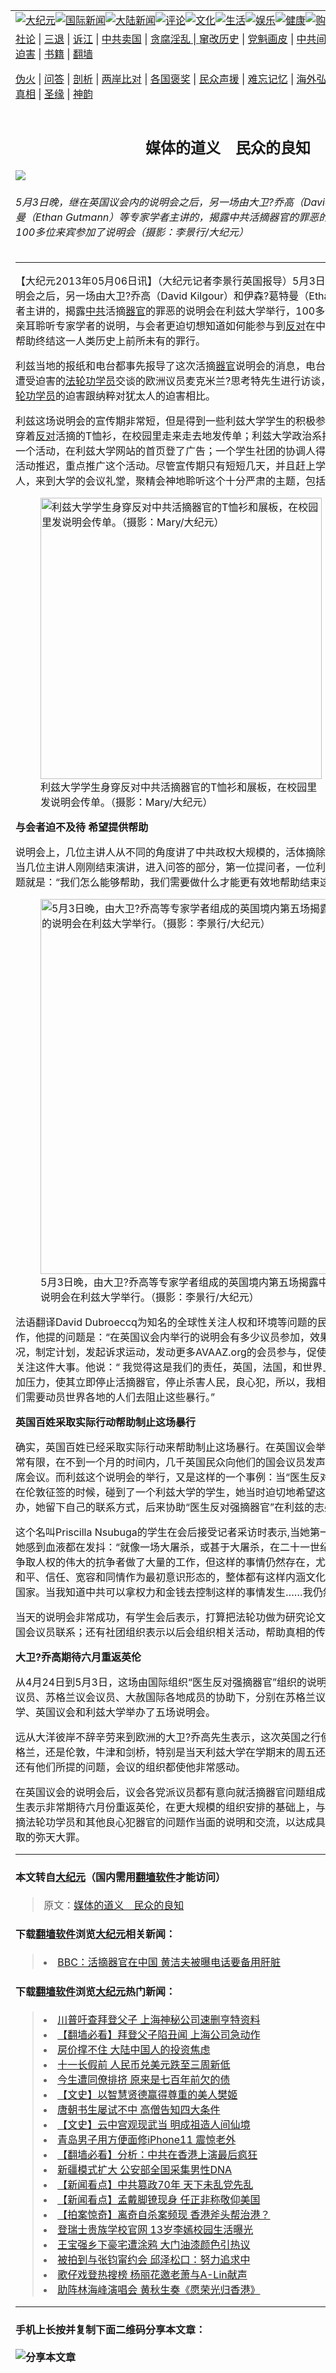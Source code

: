<a name="1" id="1" target="_blank"></a><span id="1"></span>
<table border="0"><tr><td colspan="2" VALIGN=TOP><a href="https://github.com/asdfgt5/djy/blob/master/gb/nsc413.md#1"><img src="https://raw.githubusercontent.com/asdfgt5/1/master/t/djy/1.jpg" title="大纪元"></a><a href="https://github.com/asdfgt5/djy/blob/master/gb/n24hr.md#1"><img src="https://raw.githubusercontent.com/asdfgt5/1/master/t/djy/3.jpg" title="国际新闻"></a><a href="https://github.com/asdfgt5/djy/blob/master/gb/nsc413.md#1"><img src="https://raw.githubusercontent.com/asdfgt5/1/master/t/djy/4.jpg" title="大陆新闻"></a><a href="https://github.com/asdfgt5/djy/blob/master/gb/news392.md#1"><img src="https://raw.githubusercontent.com/asdfgt5/1/master/t/djy/5.jpg" title="评论"></a><a href="https://github.com/asdfgt5/djy/blob/master/gb/news2007.md#1"><img src="https://raw.githubusercontent.com/asdfgt5/1/master/t/djy/6.jpg" title="文化"></a><a href="https://github.com/asdfgt5/djy/blob/master/gb/news2008.md#1"><img src="https://raw.githubusercontent.com/asdfgt5/1/master/t/djy/7.jpg" title="生活"></a><a href="https://github.com/asdfgt5/djy/blob/master/gb/ncyule.md#1"><img src="https://raw.githubusercontent.com/asdfgt5/1/master/t/djy/8.jpg" title="娱乐"></a><a href="https://github.com/asdfgt5/djy/blob/master/gb/nsc1002.md#1"><img src="https://raw.githubusercontent.com/asdfgt5/1/master/t/djy/9.jpg" title="健康"><a href="https://www.youlucky.com"><img src="https://raw.githubusercontent.com/asdfgt5/1/master/t/djy/10.jpg" title="购物"></a><a href="https://www.supportepoch.org/donation?utm_medium=epochtimes&utm_source=referral&utm_campaign=donate_button_djyhomepage"><img src="https://raw.githubusercontent.com/asdfgt5/1/master/t/djy/12.jpg" title="捐款"></a></td></tr>
<tr><td colspan="2" VALIGN=TOP><a target="_blank" href="https://git.io/fjCRf">社论</a> | <a target="_blank" href="https://github.com/asdfgt5/djy/blob/master/gb/nf5657.md#1">三退</a> | <a target="_blank" href="https://github.com/asdfgt5/djy/blob/master/gb/nf6123.md#1">诉江</a> | <a target="_blank" href="https://github.com/asdfgt5/djy/blob/master/gb/nf1176117.md#1">中共卖国</a> | <a target="_blank" href="https://github.com/asdfgt5/djy/blob/master/gb/nf5773.md#1">贪腐淫乱 | <a target="_blank" href="https://github.com/asdfgt5/djy/blob/master/gb/nf1176115.md#1">窜改历史</a> | <a target="_blank" href="https://github.com/asdfgt5/djy/blob/master/gb/nf1176107.md#1">党魁画皮</a> | <a target="_blank" href="https://github.com/asdfgt5/djy/blob/master/gb/nf1320400.md#1">中共间谍</a> | <a target="_blank" href="https://github.com/asdfgt5/djy/blob/master/gb/nf1176114.md#1">破坏传统</a> | <a target="_blank" href="https://github.com/asdfgt5/djy/blob/master/gb/nf5287.md#1">恶贯满盈</a> | <a target="_blank" href="https://github.com/asdfgt5/djy/blob/master/gb/ncid278.md#1">人权</a> | <a target="_blank" href="https://github.com/asdfgt5/djy/blob/master/gb/nf1176111.md#1">迫害</a> | <a target="_blank" href="https://github.com/asdfgt5/djy/blob/master/gb/nf1235328.md#1">书籍</a> | <a target="_blank" href="https://github.com/asdfgt5/fq/blob/master/README.md?zsrh#1">翻墙</a></p><p><a target="_blank" href="https://github.com/asdfgt5/djy/blob/master/gb/nf5562.md#1">伪火</a> | <a target="_blank" href="https://github.com/asdfgt5/djy/blob/master/gb/nf4378.md#1">问答</a> | <a target="_blank" href="https://github.com/asdfgt5/djy/blob/master/gb/nf5792.md#1">剖析</a> | <a target="_blank" href="https://github.com/asdfgt5/djy/blob/master/gb/nf5735.md#1">两岸比对</a> | <a target="_blank" href="https://github.com/asdfgt5/djy/blob/master/gb/nf6119.md#1">各国褒奖</a> | <a target="_blank" href="https://github.com/asdfgt5/djy/blob/master/gb/nf6120.md#1">民众声援</a> | <a target="_blank" href="https://github.com/asdfgt5/djy/blob/master/gb/nf1188594.md#1">难忘记忆</a> | <a target="_blank" href="https://github.com/asdfgt5/djy/blob/master/gb/nf3180.md#1">海外弘传</a> | <a target="_blank" href="https://github.com/asdfgt5/djy/blob/master/gb/nf5410.md#1">万人上访</a> | <a target="_blank" href="https://github.com/asdfgt5/ntdtv/blob/master/gb/prog1530_1.md#1">和平抗议</a> | <a target="_blank" href="https://github.com/asdfgt5/djy/blob/master/gb/nf4386.md#1">支持</a> | <a target="_blank" href="https://github.com/asdfgt5/djy/blob/master/gb/nf4389.md#1">真相</a> | <a target="_blank" href="https://github.com/asdfgt5/djy/blob/master/gb/nf5790.md#1">圣缘</a> | <a target="_blank" href="https://github.com/asdfgt5/djy/blob/master/gb/nf4786.md#1">神韵</a></td></tr>
<tr><td VALIGN=TOP width="626"><h2 align=center>媒体的道义　民众的良知</h2>
<img src="http://i.epochtimes.com/assets/uploads/2013/05/1305061308362542-600x400.jpg" />
<h6>5月3日晚，继在英国议会内的说明会之后，另一场由大卫?乔高（David Kilgour）和伊森?葛特曼（Ethan Gutmann）等专家学者主讲的，揭露中共活摘器官的罪恶的说明会在利兹大学举行，100多位来宾参加了说明会（摄影：李景行/大纪元）
</h6>
<hr>
<p>【大纪元2013年05月06日讯】（大纪元记者李景行英国报导）5月3日晚，继在英国议会内的说明会之后，另一场由大卫?乔高（David Kilgour）和伊森?葛特曼（Ethan Gutmann）等专家学者主讲的，揭露<a href="https://github.com/asdfgt5/djy/blob/master/gb/tag/%E4%B8%AD%E5%85%B1.md">中共</a>活摘<a href="https://github.com/asdfgt5/djy/blob/master/gb/tag/%E5%99%A8%E5%AE%98.md">器官</a>的罪恶的说明会在利兹大学举行，100多位来宾参加了说明会。 除亲耳聆听专家学者的说明，与会者更迫切想知道如何能参与到<a href="https://github.com/asdfgt5/djy/blob/master/gb/tag/%E5%8F%8D%E5%AF%B9.md">反对</a>在中国发生的<a href="https://github.com/asdfgt5/djy/blob/master/gb/tag/%E5%BC%BA%E6%91%98.md">强摘</a>罪行中来，帮助终结这一人类历史上前所未有的罪行。</p>
<p>利兹当地的报纸和电台都事先报导了这次活摘<a href="https://github.com/asdfgt5/djy/blob/master/gb/tag/%E5%99%A8%E5%AE%98.md">器官</a>说明会的消息，电台还邀请曾亲自到中国，与遭受迫害的<a href="https://github.com/asdfgt5/djy/blob/master/gb/tag/%E6%B3%95%E8%BD%AE%E5%8A%9F%E5%AD%A6%E5%91%98.md">法轮功学员</a>交谈的欧洲议员麦克米兰?思考特先生进行访谈，斯考特先生把<a href="https://github.com/asdfgt5/djy/blob/master/gb/tag/%E4%B8%AD%E5%85%B1.md">中共</a>对<a href="https://github.com/asdfgt5/djy/blob/master/gb/tag/%E6%B3%95%E8%BD%AE%E5%8A%9F%E5%AD%A6%E5%91%98.md">法轮功学员</a>的迫害跟纳粹对犹太人的迫害相比。</p>
<p>利兹这场说明会的宣传期非常短，但是得到一些利兹大学学生的积极参与，有的拿着移动展板，穿着<a href="https://github.com/asdfgt5/djy/blob/master/gb/tag/%E5%8F%8D%E5%AF%B9.md">反对</a>活摘的T恤衫，在校园里走来走去地发传单；利兹大学政治系把这个讲座当作他们系的一个活动，在利兹大学网站的首页登了广告；一个学生社团的协调人得知真相后，把自己社团的活动推迟，重点推广这个活动。尽管宣传期只有短短几天，并且赶上学期结束，但还是有100多人，来到大学的会议礼堂，聚精会神地聆听这个十分严肃的主题，包括华人学生。</p>
<figure id="attachment_6699005" style="width: 450px" class="wp-caption aligncenter"><img src="http://i.epochtimes.com/assets/uploads/2013/05/1305061312532542.jpg" alt="利兹大学学生身穿反对中共活摘器官的T恤衫和展板，在校园里发说明会传单。（摄影：Mary/大纪元）" title="利兹大学学生身穿反对中共活摘器官的T恤衫和展板，在校园里发说明会传单。（摄影：Mary/大纪元）" width="450" b="600"
	class="size-large wp-image-6699005" /></a><figcaption class="wp-caption-text">利兹大学学生身穿反对中共活摘器官的T恤衫和展板，在校园里发说明会传单。（摄影：Mary/大纪元）</figcaption></figure>
<p><B>与会者迫不及待 希望提供帮助</B></p>
<p>说明会上，几位主讲人从不同的角度讲了中共政权大规模的，活体摘除法轮功学员器官的罪恶。当几位主讲人刚刚结束演讲，进入问答的部分，第一位提问者，一位利兹大学的在校生提出的问题就是：“我们怎么能够帮助，我们需要做什么才能更有效地帮助结束这场恶行？”</p>
<figure id="attachment_6699019" style="width: 600px" class="wp-caption aligncenter"><img src="http://i.epochtimes.com/assets/uploads/2013/05/1305061030222197-600x411.jpg" alt="5月3日晚，由大卫?乔高等专家学者组成的英国境内第五场揭露中共活摘器官罪恶的说明会在利兹大学举行。（摄影：李景行/大纪元）" title="5月3日晚，由大卫?乔高等专家学者组成的英国境内第五场揭露中共活摘器官罪恶的说明会在利兹大学举行。（摄影：李景行/大纪元）" width="600" b="411"
	class="size-large wp-image-6699019" /></a><figcaption class="wp-caption-text">5月3日晚，由大卫?乔高等专家学者组成的英国境内第五场揭露中共活摘器官罪恶的说明会在利兹大学举行。（摄影：李景行/大纪元）</figcaption></figure>
<p>法语翻译David Dubroeccq为知名的全球性关注人权和环境等问题的民间组织AVAAZ.org 工作，他提的问题是：“在英国议会内举行的说明会有多少议员参加，效果如何？”因为他想根据情况，制定计划，发起诉求运动，发动更多AVAAZ.org的会员参与，促使更多的国会议员投入精力关注这件大事。他说：“ 我觉得这是我们的责任，英国，法国，和世界上所有的国家，向中共施加压力，使其立即停止活摘器官，停止杀害人民，良心犯，所以，我相信，我们可以做很多，我们需要动员世界各地的人们去阻止这些暴行。”</p>
<p><B>英国百姓采取实际行动帮助制止这场暴行</B></p>
<p>确实，英国百姓已经采取实际行动来帮助制止这场暴行。在英国议会举行说明会的筹备期间也非常有限，在不到一个月的时间内，几千英国民众向他们的国会议员发声，希望他们的国会议员出席会议。而利兹这个说明会的举行，又是这样的一个事例：当“医生反对<a href="https://github.com/asdfgt5/djy/blob/master/gb/tag/%E5%BC%BA%E6%91%98.md">强摘</a>器官”组织的志愿者在伦敦征签的时候，碰到了一个利兹大学的学生，她当时迫切地希望这样的说明会也能在利兹举办，她留下自己的联系方式，后来协助“医生反对强摘器官”在利兹的志愿者们举办了这次活动。</p>
<p>这个名叫Priscilla Nsubuga的学生在会后接受记者采访时表示,当她第一次听到活摘器官的事时，她感到血液都在发抖：“就像一场大屠杀，或甚于大屠杀，在二十一世纪仍然存在。当我知道那些争取人权的伟大的抗争者做了大量的工作，但这样的事情仍然存在，尤其是在中国，这样一个以和平、信任、宽容和同情作为最初意识形态的，整体都有这样内涵文化的，有着这样美丽特性的国家。当我知道中共可以拿权力和金钱去控制这样的事情发生&#8230;&#8230;我仍然感到震惊。”</p>
<p>当天的说明会非常成功，有学生会后表示，打算把法轮功做为研究论文的方向， 或者会与他们的国会议员联系；还有社团组织表示以后会组织相关活动，帮助真相的传播。</p>
<p><B>大卫?乔高期待六月重返英伦</B></p>
<p>从4月24日到5月3日，这场由国际组织“医生反对强摘器官”组织的说明会，在英国议员、伦敦市议员、苏格兰议会议员、大赦国际各地成员的协助下，分别在苏格兰议会、牛津大学、剑桥大学、英国议会和利兹大学举办了五场说明会。</p>
<p>远从大洋彼岸不辞辛劳来到欧洲的大卫?乔高先生表示，这次英国之行使他感到鼓舞，不管是苏格兰，还是伦敦，牛津和剑桥，特别是当天利兹大学在学期末的周五还有这么多人来参加会议，还有他们所提的问题，会议的组织都使他非常感动。</p>
<p>在英国议会的说明会后，议会各党派议员都有意向就活摘器官问题组成一个专门委员会，乔高先生表示非常期待六月份重返英伦，在更大规模的组织安排的基础上，与更多的国会议员就中共活摘法轮功学员和其他良心犯器官的问题作当面的说明和交流，以达成具体措施，反对中共器官摘取的弥天大罪。</p>
<hr>

#### 本文转自<a href="http://www.epochtimes.com">大纪元</a>（国内需用<a href="https://git.io/JesJV">翻墙软件</a>才能访问）
> 原文：<a href="http://www.epochtimes.com/gb/13/5/6/n3864064.htm">媒体的道义　民众的良知</a>
#### 下载<a href="https://git.io/JesJV">翻墙软件</a>浏览<a href="http://www.epochtimes.com">大纪元</a>相关新闻：
> <li><a href="http://www.epochtimes.com/gb/13/5/3/n3861255.htm">BBC：活摘器官在中国 黄洁夫被曝电话要备用肝脏</a></li>

#### 下载<a href="https://git.io/JesJV">翻墙软件</a>浏览<a href="http://www.epochtimes.com">大纪元</a>热门新闻：
> <li><a href="http://www.epochtimes.com/gb/19/9/26/n11549060.htm">川普吁查拜登父子 上海神秘公司速删亨特资料</a></li>
> <li><a href="http://www.epochtimes.com/gb/19/9/27/n11549410.htm">【翻墙必看】拜登父子陷丑闻 上海公司急动作</a></li>
> <li><a href="http://www.epochtimes.com/gb/19/9/19/n11531149.htm">房价撑不住 大陆中国人的投资焦虑</a></li>
> <li><a href="http://www.epochtimes.com/gb/19/9/26/n11549291.htm">十一长假前 人民币兑美元跌至三周新低</a></li>
> <li><a href="http://www.epochtimes.com/gb/15/9/3/n4519621.htm">今生遭同僚排挤 原来是七百年前欠的债</a></li>
> <li><a href="http://www.epochtimes.com/gb/19/9/22/n11539138.htm">【文史】以智慧贤德赢得尊重的美人樊姬</a></li>
> <li><a href="http://www.epochtimes.com/gb/19/9/20/n11534314.htm">唐朝书生屡试不中 高僧告知四大条件</a></li>
> <li><a href="http://www.epochtimes.com/gb/16/7/1/n8056353.htm">【文史】云中宫观现武当 明成祖造人间仙境</a></li>
> <li><a href="http://www.epochtimes.com/gb/19/9/25/n11546708.htm">青岛男子用方便面修iPhone11 震惊老外</a></li>
> <li><a href="http://www.epochtimes.com/gb/19/9/25/n11545125.htm">【翻墙必看】分析：中共在香港上演最后疯狂</a></li>
> <li><a href="http://www.epochtimes.com/gb/19/9/25/n11546501.htm">新疆模式扩大 公安部全国采集男性DNA</a></li>
> <li><a href="http://www.epochtimes.com/gb/19/9/27/n11551065.htm">【新闻看点】中共篡政70年 天下未乱党先乱</a></li>
> <li><a href="http://www.epochtimes.com/gb/19/9/24/n11544091.htm">【新闻看点】孟戴脚镣现身 任正非称敬仰美国</a></li>
> <li><a href="http://www.epochtimes.com/gb/19/9/25/n11544688.htm">【拍案惊奇】离奇自杀案频现 香港斧头帮治港？</a></li>
> <li><a href="http://www.epochtimes.com/gb/19/9/24/n11544222.htm">登瑞士贵族学校官网 13岁李嫣校园生活曝光</a></li>
> <li><a href="http://www.epochtimes.com/gb/19/9/24/n11544375.htm">王宝强乡下豪宅遭涂鸦 大门油漆颜色引热议</a></li>
> <li><a href="http://www.epochtimes.com/gb/19/9/25/n11545153.htm">被拍到与张钧甯约会 邱泽松口：努力追求中</a></li>
> <li><a href="http://www.epochtimes.com/gb/19/9/25/n11545320.htm">歌仔戏登热搜榜 杨丽花邀老萧与A-Lin献声</a></li>
> <li><a href="http://www.epochtimes.com/gb/19/9/23/n11541692.htm">助阵林海峰演唱会 黄秋生奏《愿荣光归香港》</a></li>
<hr>

#### 手机上长按并复制下面二维码分享本文章：<br><br><img src="http://www.hehaibao.com/qr/index.php?m=1&e=L&p=10&t=&d=https://github.com/asdfgt5/djy/blob/master/gb/13/5/6/n3864064.md%231" title="分享本文章"></td><td VALIGN=TOP><a href="https://github.com/asdfgt5/djy/blob/master/gb/16/1/21/n4622075.md?dfh#1" target="_blank"><img src="https://raw.githubusercontent.com/asdfgt5/djy/master/gb/300/wei-f1.jpg" title="中共的伪火骗局"  alt="中共的伪火骗局"></a><br><a href="https://github.com/asdfgt5/yh/blob/master/README.md?dfh#1" target="_blank"><img src="https://raw.githubusercontent.com/asdfgt5/djy/master/gb/300/yong-h.jpg" title="永恒的见证"  alt="永恒的见证"></a><br><a href="https://github.com/asdfgt5/djy/blob/master/gb/13/9/29/n3974789.md?dfh#1" target="_blank"><img src="https://raw.githubusercontent.com/asdfgt5/djy/master/gb/300/shang-lnz.jpg" title="善良女子被中共投男牢"  alt="善良女子被中共投男牢"></a><br><a href="https://github.com/asdfgt5/djy/blob/master/gb/16/3/16/n4663449.md?dfh#1" target="_blank"><img src="https://raw.githubusercontent.com/asdfgt5/djy/master/gb/300/huo-z3.jpg" title="警卫目击活摘器官"  alt="警卫目击活摘器官"></a><br><a href="https://github.com/asdfgt5/djy/blob/master/gb/16/8/7/n8177641.md?dfh#1" target="_blank"><img src="https://raw.githubusercontent.com/asdfgt5/djy/master/gb/300/huo-z4.jpg" title="证人描述活摘恐怖"  alt="证人描述活摘恐怖"></a><br><a href="https://github.com/asdfgt5/djy/blob/master/gb/10/4/19/n2881569.md?dfh#1" target="_blank"><img src="https://raw.githubusercontent.com/asdfgt5/djy/master/gb/300/huo-z1.jpg" title="揭开活摘器官黑幕"  alt="揭开活摘器官黑幕"></a><br><a href="https://github.com/asdfgt5/djy/blob/master/gb/10/11/7/n3077476.md?dfh#1" target="_blank"><img src="https://raw.githubusercontent.com/asdfgt5/djy/master/gb/300/ma-ks.jpg" title="马克思的成魔之路"  alt="马克思的成魔之路"></a><br><a href="https://github.com/asdfgt5/djy/blob/master/gb/14/6/9/n4173977.md?dfh#1" target="_blank"><img src="https://raw.githubusercontent.com/asdfgt5/djy/master/gb/300/chang-zs.jpg" title="藏字石 蕴天机"  alt="藏字石 蕴天机"></a><br><a href="https://github.com/asdfgt5/djy/blob/master/gb/18/5/10/n10381511.md?dfh#1" target="_blank"><img src="https://raw.githubusercontent.com/asdfgt5/djy/master/gb/300/st1.jpg" title="关注3亿人三退"  alt="关注3亿人三退"></a><br><a href="https://github.com/asdfgt5/djy/blob/master/gb/18/3/21/n10237682.md?dfh#1" target="_blank"><img src="https://raw.githubusercontent.com/asdfgt5/djy/master/gb/300/jie-t.jpg" title="解体中共复兴中华"  alt="解体中共复兴中华"></a><br><a href="https://github.com/asdfgt5/djy/blob/master/gb/9/2/9/n2422991.md?dfh#1" target="_blank"><img src="https://raw.githubusercontent.com/asdfgt5/djy/master/gb/300/gao-zs.jpg" title="中共迫害良心律师"  alt="中共迫害良心律师"></a><br><a href="https://github.com/asdfgt5/djy/blob/master/gb/18/12/9/n10900044.md?dfh#1" target="_blank"><img src="https://raw.githubusercontent.com/asdfgt5/djy/master/gb/300/sj1.jpg" title="303万人举报江泽民"  alt="303万人举报江泽民"></a><br><a href="https://github.com/asdfgt5/djy/blob/master/gb/18/8/28/n10672014.md?dfh#1" target="_blank"><img src="https://raw.githubusercontent.com/asdfgt5/djy/master/gb/300/sj2.jpg" title="这些官员为何起诉江泽民"  alt="这些官员为何起诉江泽民"></a><br><a href="https://github.com/asdfgt5/djy/blob/master/gb/8/12/18/n2367165.md?dfh#1" target="_blank"><img src="https://raw.githubusercontent.com/asdfgt5/djy/master/gb/300/liangan.jpg" title="海峡两岸的强烈对比"  alt="海峡两岸的强烈对比"></a><br><a href="https://github.com/asdfgt5/djy/blob/master/gb/15/5/5/n4427238.md?dfh#1" target="_blank"><img src="https://raw.githubusercontent.com/asdfgt5/djy/master/gb/300/jia-ndzl.jpg" title="加拿大总理的贺信"  alt="加拿大总理的贺信"></a><br><a href="https://github.com/asdfgt5/djy/blob/master/gb/11/6/17/n3289382.md?dfh#1" target="_blank"><img src="https://raw.githubusercontent.com/asdfgt5/djy/master/gb/300/xiao-wd.jpg" title="探寻真相兼听则明"  alt="探寻真相兼听则明"></a><br><a href="https://github.com/asdfgt5/djy/blob/master/gb/18/10/27/n10812623.md?dfh#1" target="_blank"><img src="https://raw.githubusercontent.com/asdfgt5/djy/master/gb/300/yindu.jpg" title="印度媒体报道东方"  alt="印度媒体报道东方"></a><br><a href="https://github.com/asdfgt5/djy/blob/master/gb/18/6/9/n10469652.md?dfh#1" target="_blank"><img src="https://raw.githubusercontent.com/asdfgt5/djy/master/gb/300/xie-j.jpg" title="不一样的海外校园"  alt="不一样的海外校园"></a><br><a href="https://github.com/asdfgt5/djy/blob/master/gb/7/4/5/n1669415.md?dfh#1" target="_blank"><img src="https://raw.githubusercontent.com/asdfgt5/djy/master/gb/300/li-up.jpg" title="从大师到徒弟的传奇"  alt="从大师到徒弟的传奇"></a><br><a href="https://github.com/asdfgt5/djy/blob/master/gb/17/5/26/n9191512.md?dfh#1" target="_blank"><img src="https://raw.githubusercontent.com/asdfgt5/djy/master/gb/300/zfl2.jpg" title="亿万人与东方一本奇书"  alt="亿万人与东方一本奇书"></a><br><a href="https://github.com/asdfgt5/djy/blob/master/gb/13/11/27/n4020290.md?dfh#1" target="_blank"><img src="https://raw.githubusercontent.com/asdfgt5/djy/master/gb/300/zhen-h.jpg" title="大陆见不到的震撼场面"  alt="大陆见不到的震撼场面"></a><br><a href="https://github.com/asdfgt5/djy/blob/master/gb/15/7/17/n4482910.md?dfh#1" target="_blank"><img src="https://raw.githubusercontent.com/asdfgt5/djy/master/gb/300/dalu-sk.jpg" title="人心向善 大陆当初盛况"  alt="人心向善 大陆当初盛况"></a><br><a href="https://github.com/asdfgt5/djy/blob/master/gb/9/10/15/n2689419.md?dfh#1" target="_blank"><img src="https://raw.githubusercontent.com/asdfgt5/djy/master/gb/300/zfl1.jpg" title="追寻真理 这书讲什么"  alt="追寻真理 这书讲什么"></a><br><a href="https://github.com/asdfgt5/fq/blob/master/README.md?dfh#1" target="_blank"><img src="https://raw.githubusercontent.com/asdfgt5/djy/master/gb/300/fq1.jpg" title="下载免费翻墙软件"  alt="下载免费翻墙软件"></a><br></td></tr></table>
